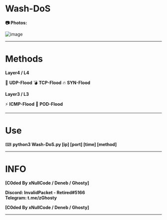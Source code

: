 # Wash-DoS

__📷 Photos:__

![image](https://user-images.githubusercontent.com/79161850/119705446-c0f13500-be26-11eb-89fd-cf385a668714.png)

****

# Methods

**Layer4 / L4**

🧨 __UDP-Flood__
💣 __TCP-Flood__
🔥 __SYN-Flood__

**Layer3 / L3**

⚡ __ICMP-Flood__
👀 __POD-Flood__

****

# Use

⌨ __python3 Wash-DoS.py [ip] [port] [time] [method]__

****
# INFO

**__[C0ded By xNullCode / Deneb / Ghosty]__**
                        
__Discord: InvalidPacket - Retired#5166__    
__Telegram: t.me/zGhosty__       

**__[C0ded By xNullCode / Deneb / Ghosty]__**

****

